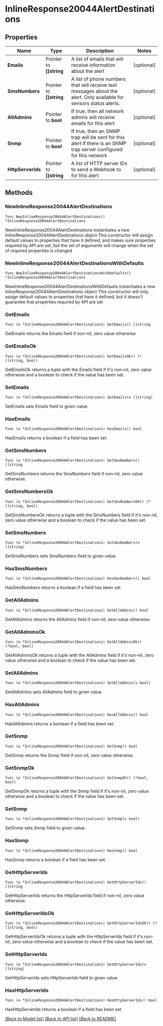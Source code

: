 # InlineResponse20044AlertDestinations

## Properties

Name | Type | Description | Notes
------------ | ------------- | ------------- | -------------
**Emails** | Pointer to **[]string** | A list of emails that will receive information about the alert | [optional] 
**SmsNumbers** | Pointer to **[]string** | A list of phone numbers that will receive text messages about the alert. Only available for sensors status alerts. | [optional] 
**AllAdmins** | Pointer to **bool** | If true, then all network admins will receive emails for this alert | [optional] 
**Snmp** | Pointer to **bool** | If true, then an SNMP trap will be sent for this alert if there is an SNMP trap server configured for this network | [optional] 
**HttpServerIds** | Pointer to **[]string** | A list of HTTP server IDs to send a Webhook to for this alert | [optional] 

## Methods

### NewInlineResponse20044AlertDestinations

`func NewInlineResponse20044AlertDestinations() *InlineResponse20044AlertDestinations`

NewInlineResponse20044AlertDestinations instantiates a new InlineResponse20044AlertDestinations object
This constructor will assign default values to properties that have it defined,
and makes sure properties required by API are set, but the set of arguments
will change when the set of required properties is changed

### NewInlineResponse20044AlertDestinationsWithDefaults

`func NewInlineResponse20044AlertDestinationsWithDefaults() *InlineResponse20044AlertDestinations`

NewInlineResponse20044AlertDestinationsWithDefaults instantiates a new InlineResponse20044AlertDestinations object
This constructor will only assign default values to properties that have it defined,
but it doesn't guarantee that properties required by API are set

### GetEmails

`func (o *InlineResponse20044AlertDestinations) GetEmails() []string`

GetEmails returns the Emails field if non-nil, zero value otherwise.

### GetEmailsOk

`func (o *InlineResponse20044AlertDestinations) GetEmailsOk() (*[]string, bool)`

GetEmailsOk returns a tuple with the Emails field if it's non-nil, zero value otherwise
and a boolean to check if the value has been set.

### SetEmails

`func (o *InlineResponse20044AlertDestinations) SetEmails(v []string)`

SetEmails sets Emails field to given value.

### HasEmails

`func (o *InlineResponse20044AlertDestinations) HasEmails() bool`

HasEmails returns a boolean if a field has been set.

### GetSmsNumbers

`func (o *InlineResponse20044AlertDestinations) GetSmsNumbers() []string`

GetSmsNumbers returns the SmsNumbers field if non-nil, zero value otherwise.

### GetSmsNumbersOk

`func (o *InlineResponse20044AlertDestinations) GetSmsNumbersOk() (*[]string, bool)`

GetSmsNumbersOk returns a tuple with the SmsNumbers field if it's non-nil, zero value otherwise
and a boolean to check if the value has been set.

### SetSmsNumbers

`func (o *InlineResponse20044AlertDestinations) SetSmsNumbers(v []string)`

SetSmsNumbers sets SmsNumbers field to given value.

### HasSmsNumbers

`func (o *InlineResponse20044AlertDestinations) HasSmsNumbers() bool`

HasSmsNumbers returns a boolean if a field has been set.

### GetAllAdmins

`func (o *InlineResponse20044AlertDestinations) GetAllAdmins() bool`

GetAllAdmins returns the AllAdmins field if non-nil, zero value otherwise.

### GetAllAdminsOk

`func (o *InlineResponse20044AlertDestinations) GetAllAdminsOk() (*bool, bool)`

GetAllAdminsOk returns a tuple with the AllAdmins field if it's non-nil, zero value otherwise
and a boolean to check if the value has been set.

### SetAllAdmins

`func (o *InlineResponse20044AlertDestinations) SetAllAdmins(v bool)`

SetAllAdmins sets AllAdmins field to given value.

### HasAllAdmins

`func (o *InlineResponse20044AlertDestinations) HasAllAdmins() bool`

HasAllAdmins returns a boolean if a field has been set.

### GetSnmp

`func (o *InlineResponse20044AlertDestinations) GetSnmp() bool`

GetSnmp returns the Snmp field if non-nil, zero value otherwise.

### GetSnmpOk

`func (o *InlineResponse20044AlertDestinations) GetSnmpOk() (*bool, bool)`

GetSnmpOk returns a tuple with the Snmp field if it's non-nil, zero value otherwise
and a boolean to check if the value has been set.

### SetSnmp

`func (o *InlineResponse20044AlertDestinations) SetSnmp(v bool)`

SetSnmp sets Snmp field to given value.

### HasSnmp

`func (o *InlineResponse20044AlertDestinations) HasSnmp() bool`

HasSnmp returns a boolean if a field has been set.

### GetHttpServerIds

`func (o *InlineResponse20044AlertDestinations) GetHttpServerIds() []string`

GetHttpServerIds returns the HttpServerIds field if non-nil, zero value otherwise.

### GetHttpServerIdsOk

`func (o *InlineResponse20044AlertDestinations) GetHttpServerIdsOk() (*[]string, bool)`

GetHttpServerIdsOk returns a tuple with the HttpServerIds field if it's non-nil, zero value otherwise
and a boolean to check if the value has been set.

### SetHttpServerIds

`func (o *InlineResponse20044AlertDestinations) SetHttpServerIds(v []string)`

SetHttpServerIds sets HttpServerIds field to given value.

### HasHttpServerIds

`func (o *InlineResponse20044AlertDestinations) HasHttpServerIds() bool`

HasHttpServerIds returns a boolean if a field has been set.


[[Back to Model list]](../README.md#documentation-for-models) [[Back to API list]](../README.md#documentation-for-api-endpoints) [[Back to README]](../README.md)


